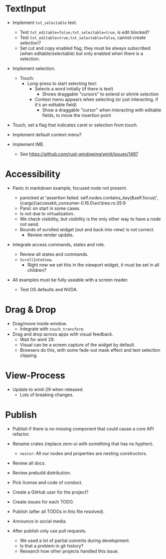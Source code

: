 # TextInput

* Implement `txt_selectable` text.
    - Test `txt_editable=false;txt_selectable=true`, is edit blocked?
    - Test `txt_editable=true;txt_selectable=false`, cannot create selection?
    - Set cut and copy enabled flag, they must be always subscribed (when editable/selectable) but only enabled when there is a selection.
* Implement selection.
    - Touch:
        - Long-press to start selecting text:
            - Selects a word initially (if there is text)
                - Shows draggable "cursors" to extend or shrink selection
            - Context menu appears when selecting (or just interacting, if it's an editable field)
                - Show a draggable "cursor" when interacting with editable fields, to move the insertion point
* Touch, set a flag that indicates caret or selection from touch.

* Implement default context menu?

* Implement IME.
    - See https://github.com/rust-windowing/winit/issues/1497

# Accessibility

* Panic in markdown example, focused node not present.
    - panicked at 'assertion failed: self.nodes.contains_key(&self.focus)', {cargo}\accesskit_consumer-0.16.0\src\tree.rs:35:9
    - Panic on start in some cases.
    - Is not due to virtualization.
    - We check visibility, but visibility is the only other way to have a node not send.
    - Bounds of scrolled widget (out and back into view) is not correct.
        - Review render update.
* Integrate access commands, states and role.
    - Review all states and commands.
    - `ScrollIntoView`.
        - Right now we set this in the viewport widget, it must be set in all children?

* All examples must be fully useable with a screen reader.
    - Test OS defaults and NVDA.

# Drag & Drop

* Drag/move inside window.
    - Integrate with `touch_transform`.
* Drag and drop across apps with visual feedback.
    - Wait for winit 29.
    - Visual can be a screen capture of the widget by default.
    - Browsers do this, with some fade-out mask effect and text selection clipping.

# View-Process

* Update to winit-29 when released.
    - Lots of breaking changes.

# Publish

* Publish if there is no missing component that could cause a core API refactor.

* Rename crates (replace zero-ui with something that has no hyphen).
    - `nestor`: All our nodes and properties are nesting constructors.
* Review all docs.
* Review prebuild distribution.
* Pick license and code of conduct.
* Create a GitHub user for the project?
* Create issues for each TODO.

* Publish (after all TODOs in this file resolved).
* Announce in social media.

* After publish only use pull requests.
    - We used a lot of partial commits during development.
    - Is that a problem in git history?
    - Research how other projects handled this issue.